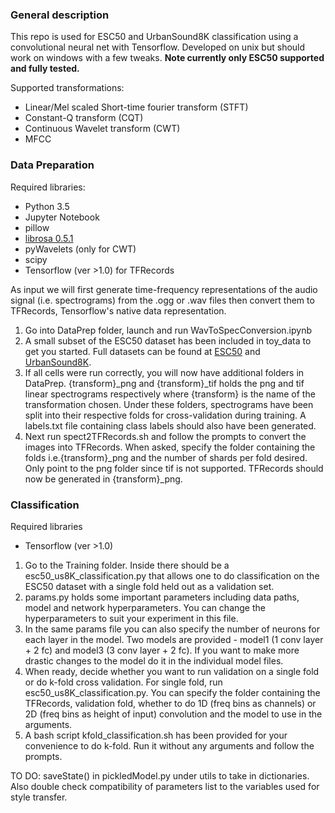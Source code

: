 ### General description
This repo is used for ESC50 and UrbanSound8K classification using a convolutional neural net with Tensorflow. Developed on unix but should work on windows with a few tweaks. **Note currently only ESC50 supported and fully tested.**

Supported transformations:
* Linear/Mel scaled Short-time fourier transform (STFT)
* Constant-Q transform (CQT)
* Continuous Wavelet transform (CWT)
* MFCC

### Data Preparation
Required libraries:
* Python 3.5
* Jupyter Notebook
* pillow
* [librosa 0.5.1](https://librosa.github.io/librosa/install.html)
* pyWavelets (only for CWT)
* scipy
* Tensorflow (ver >1.0) for TFRecords

As input we will first generate time-frequency representations of the audio signal (i.e. spectrograms) from the .ogg or .wav files then convert them to TFRecords, Tensorflow's native data representation.
1. Go into DataPrep folder, launch and run WavToSpecConversion.ipynb
2. A small subset of the ESC50 dataset has been included in toy_data to get you started. Full datasets can be found at [ESC50](https://github.com/karoldvl/ESC-50) and [UrbanSound8K](https://serv.cusp.nyu.edu/projects/urbansounddataset/urbansound8k.html).
3. If all cells were run correctly, you will now have additional folders in DataPrep. {transform}_png and {transform}_tif holds the png and tif linear spectrograms respectively where {transform} is the name of the transformation chosen. Under these folders, spectrograms have been split into their respective folds for cross-validation during training. A labels.txt file containing class labels should also have been generated.
4. Next run spect2TFRecords.sh and follow the prompts to convert the images into TFRecords. When asked, specify the folder containing the folds i.e.{transform}_png and the number of shards per fold desired. Only point to the png folder since tif is not supported. TFRecords should now be generated in {transform}_png.

### Classification
Required libraries 
* Tensorflow (ver >1.0)

1. Go to the Training folder. Inside there should be a esc50_us8K_classification.py that allows one to do classification on the ESC50 dataset with a single fold held out as a validation set.
2. params.py holds some important parameters including data paths, model and network hyperparameters. You can change the hyperparameters to suit your experiment in this file.
3. In the same params file you can also specify the number of neurons for each layer in the model. Two models are provided - model1 (1 conv layer + 2 fc) and model3 (3 conv layer + 2 fc). If you want to make more drastic changes to the model do it in the individual model files.
4. When ready, decide whether you want to run validation on a single fold or do k-fold cross validation. For single fold, run esc50_us8K_classification.py. You can specify the folder containing the TFRecords, validation fold, whether to do 1D (freq bins as channels) or 2D (freq bins as height of input) convolution and the model to use in the arguments. 
5. A bash script kfold_classification.sh has been provided for your convenience to do k-fold. Run it without any arguments and follow the prompts.

TO DO: saveState() in pickledModel.py under utils to take in dictionaries. Also double check compatibility of parameters list to the variables used for style transfer.